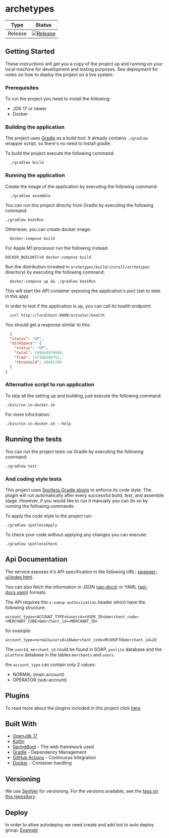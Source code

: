 # archetypes

| **Type** | **Status**                                                                                                                                                             |
|----------|------------------------------------------------------------------------------------------------------------------------------------------------------------------------|
| Release  | [![Release](https://github.com/sumup/archetypes/actions/workflows/release.yml/badge.svg)](https://github.com/sumup/archetypes/actions/workflows/release.yml) |

## Getting Started

These instructions will get you a copy of the project up and running on your
local machine for development and testing purposes. See deployment for notes on
how to deploy the project on a live system.

### Prerequisites

To run the project you need to install the following:

- JDK 17 or newer
- Docker

### Building the application

The project uses [Gradle](https://gradle.org) as a build tool. It already contains
`./gradlew` wrapper script, so there's no need to install gradle.

To build the project execute the following command:

```shell
  ./gradlew build
```

### Running the application

Create the image of the application by executing the following command:

```shell
  ./gradlew assemble
```

You can run this project directly from Gradle by executing the following
command:

```shell
./gradlew bootRun
```

Otherwise, you can create docker image:

```shell
  docker-compose build
```

For Apple M1 processor run the following instead:

```shell
DOCKER_BUILDKIT=0 docker-compose build
```

Run the distribution (created in `archetypes/build/install/archetypes`
directory) by executing the following command:

```shell
  docker-compose up && ./gradlew bootRun
```

This will start the API container exposing the application's port
(set to `8080` in this app).

In order to test if the application is up, you can call its health endpoint:

```shell
  curl http://localhost:8080/actuator/health
```

You should get a response similar to this:

```json
  {
  "status": "UP",
  "diskSpace": {
    "status": "UP",
    "total": 249644974080,
    "free": 137188298752,
    "threshold": 10485760
  }
}
```

### Alternative script to run application

To skip all the setting up and building, just execute the following command:

```shell
./bin/run-in-docker.sh
```

For more information:

```shell
./bin/run-in-docker.sh --help
```

## Running the tests

You can run the project tests via Gradle by executing the following command:

```shell
./gradlew test
```

### And coding style tests

This project uses [Spotless Gradle plugin](https://github.com/diffplug/spotless)
to enforce its code style. The plugin will run automatically after every
successful build, test, and assemble stage. However, if you would like to run
it manually you can do so by running the following commands:

To apply the code style to the project run:

```shell
./gradlew spotlessApply
```

To check your code without applying any changes you can execute:

```shell
./gradlew spotlessCheck
```

## Api Documentation

The service exposes it's API specification in the following URL:
[swagger-ui/index.html](http://localhost:8080/swagger-ui/index.html).

You can also fetch the information in JSON ([api-docs](http://localhost:8080/api-docs/))
or YAML ([api-docs.yaml](http://localhost:8080/api-docs.yaml)) formats.

The API requires the `x-sumup-authorization` header which have the following
structure:

```text
account_type=<ACCOUNT_TYPE>&userid=<USER_ID>&merchant_code=<MERCHANT_CODE>&merchant_id=<MERCHANT_ID>
```

for example:

```text
account_type=normal&userid=28&merchant_code=MCXDUFTH&merchant_id=28
```

The `userId`, `merchant_id` could be found in SOAP, `poslite` database and the
`platform` database in the tables `merchants` and `users`.

the `account_type` can contain only 2 values:

- NORMAL (main account)
- OPERATOR (sub-account)

## Plugins

To read more about the plugins included in this project click
[here](docs/plugins.md).

## Built With

- [OpenJdk 17](https://openjdk.java.net/projects/jdk/17/)
- [Kotlin](https://kotlinlang.org/)
- [SpringBoot](https://spring.io/projects/spring-boot) - The web framework used
- [Gradle](https://gradle.org/) - Dependency Management
- [GitHub Actions](https://docs.github.com/en/actions) - Continuous Integration
- [Docker](https://www.docker.com/) - Container handling

## Versioning

We use [SemVer](http://semver.org/) for versioning. For the versions available,
see the [tags on this repository](https://github.com/your/project/tags).

## Deploy

In order to allow autodeploy we need create and add bot to auto deploy group.
[Example](https://github.com/sumup/github-settings/pull/2014)
